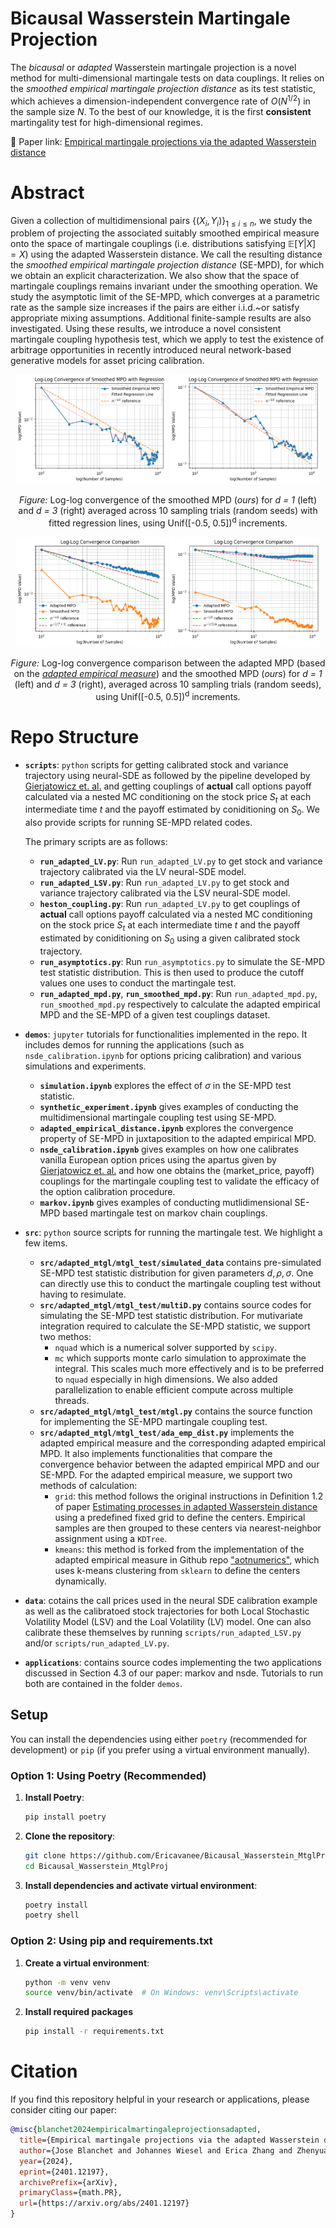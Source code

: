 # Bicausal Wasserstein Martingale Projection
The *bicausal* or *adapted* Wasserstein martingale projection is a novel method for multi-dimensional martingale tests on data couplings. It relies on the *smoothed empirical martingale projection distance* as its test statistic, which achieves a dimension-independent convergence rate of $O(N^{1/2})$ in the sample size $N$. To the best of our knowledge, it is the first **consistent** martingality test for high-dimensional regimes.

🔗 Paper link: [Empirical martingale projections via the adapted Wasserstein distance](https://arxiv.org/pdf/2401.12197)

# Abstract
Given a collection of multidimensional pairs $\{(X_i,Y_i)\}_{1 \leq i\leq n}$, we study the problem of projecting the associated suitably smoothed empirical measure onto the space of martingale couplings (i.e. distributions satisfying $\mathbb{E}[Y|X]=X$) using the adapted Wasserstein distance. We call the resulting distance the *smoothed empirical martingale projection distance* (SE-MPD), for which we obtain an explicit characterization. We also show that the space of martingale couplings remains invariant under the smoothing operation. We study the asymptotic limit of the SE-MPD, which converges at a parametric rate as the sample size increases if the pairs are either i.i.d.~or satisfy appropriate mixing assumptions. Additional finite-sample results are also investigated. Using these results, we introduce a novel consistent martingale coupling hypothesis test, which we apply to test the existence of arbitrage opportunities in recently introduced neural network-based generative models for asset pricing calibration.

<p align="center">
  <img src="documentation/smoothed1dconvg.png" width="48%" />
  <img src="documentation/smoothed3dconvg.png" width="48%" />
</p>

<p align="center">
  <em>Figure:</em> Log-log convergence of the smoothed MPD (<em>ours</em>) for <em>d = 1</em> (left) and <em>d = 3</em> (right) averaged across 10 sampling trials (random seeds) with fitted regression lines, using Unif([-0.5, 0.5])<sup>d</sup> increments.
</p>

<p align="center">
  <img src="documentation/loglog1d.png" width="48%" />
  <img src="documentation/loglog3d.png" width="48%" />
</p>

<p align="center">
  <em>Figure:</em> Log-log convergence comparison between the adapted MPD (based on the 
  <a href="https://arxiv.org/abs/2002.07261" target="_blank"><em>adapted empirical measure</em></a>) 
  and the smoothed MPD (<em>ours</em>) for <em>d = 1</em> (left) and <em>d = 3</em> (right), averaged across 10 sampling trials (random seeds), using Unif([-0.5, 0.5])<sup>d</sup> increments.
</p>

# Repo Structure
- **`scripts`**: `python` scripts for getting calibrated stock and variance trajectory using neural-SDE as followed by the pipeline developed by [Gierjatowicz et. al.](https://arxiv.org/abs/2007.04154) and getting couplings of **actual** call options payoff calculated via a nested MC conditioning on the stock price $S_t$ at each intermediate time $t$ and the payoff estimated by coniditioning on $S_0$. We also provide scripts for running SE-MPD related codes.

    The primary scripts are as follows:   
    - **`run_adapted_LV.py`**: Run `run_adapted_LV.py` to get stock and variance trajectory calibrated via the LV neural-SDE model.
    - **`run_adapted_LSV.py`**: Run `run_adapted_LV.py` to get stock and variance trajectory calibrated via the LSV neural-SDE model.
    - **`heston_coupling.py`**: Run `run_adapted_LV.py` to get couplings of **actual** call options payoff calculated via a nested MC conditioning on the stock price $S_t$ at each intermediate time $t$ and the payoff estimated by coniditioning on $S_0$ using a given calibrated stock trajectory.
    - **`run_asymptotics.py`**: Run `run_asymptotics.py` to simulate the SE-MPD test statistic distribution. This is then used to produce the cutoff values one uses to conduct the martingale test.
    - **`run_adapted_mpd.py`**, **`run_smoothed_mpd.py`**: Run `run_adapted_mpd.py`, `run_smoothed_mpd.py` respectively to calculate the adapted empirical MPD and the SE-MPD of a given test couplings dataset.
- **`demos`**: `jupyter` tutorials for functionalities implemented in the repo. It includes demos for running the applications (such as `nsde_calibration.ipynb` for options pricing calibration) and various simulations and experiments.
    - **`simulation.ipynb`** explores the effect of $\sigma$ in the SE-MPD test statistic.
    - **`synthetic_experiment.ipynb`** gives examples of conducting the multidimensional martingale coupling test using SE-MPD.
    - **`adapted_empirical_distance.ipynb`** explores the convergence property of SE-MPD in juxtaposition to the adapted empirical MPD.
    - **`nsde_calibration.ipynb`** gives examples on how one calibrates vanilla European option prices using the apartus given by [Gierjatowicz et. al.](https://arxiv.org/abs/2007.04154) and how one obtains the (market_price, payoff) couplings for the martingale coupling test to validate the efficacy of the option calibration procedure. 
    - **`markov.ipynb`** gives examples of conducting mutlidimensional SE-MPD based martingale test on markov chain couplings.
- **`src`**: `python` source scripts for running the martingale test. We highlight a few items.
    - **`src/adapted_mtgl/mtgl_test/simulated_data`** contains pre-simulated SE-MPD test statistic distribution for given parameters $d, \rho, \sigma$. One can directly use this to conduct the martingale coupling test without having to resimulate.
    - **`src/adapted_mtgl/mtgl_test/multiD.py`** contains source codes for simulating the SE-MPD test statistic distribution. For mutivariate integration required to calculate the SE-MPD statistic, we support two methos:
        - `nquad` which is a numerical solver supported by `scipy`.
        - `mc` which supports monte carlo simulation to approximate the integral. This scales much more effectively and is to be preferred to `nquad` especially in high dimensions. We also added parallelization to enable efficient compute across multiple threads. 
    - **`src/adapted_mtgl/mtgl_test/mtgl.py`** contains the source function for implementing the SE-MPD martingale coupling test.
    - **`src/adapted_mtgl/mtgl_test/ada_emp_dist.py`** implements the adapted empirical measure and the corresponding adapted empirical MPD. It also implements functionalities that compare the convergence behavior between the adapted empirical MPD and our SE-MPD. For the adapted empirical measure, we support two methods of calculation:
        - `grid`: this method follows the original instructions in Definition 1.2 of paper [Estimating processes in adapted Wasserstein distance](https://arxiv.org/abs/2002.07261) using a predefined fixed grid to define the centers. Empirical samples are then grouped to these centers via nearest-neighbor assignment using a `KDTree`.
        -  `kmeans`: this method is forked from the implementation of the adapted empirical measure in Github repo ["aotnumerics"](https://github.com/stephaneckstein/aotnumerics), which uses k-means clustering from `sklearn` to define the centers dynamically. 
- **`data`**: cotains the call prices used in the neural SDE calibration example as well as the calibratoed stock trajectories for both Local Stochastic Volatility Model (LSV) and the Loal Volatility (LV) model. One can also calibrate these themselves by running `scripts/run_adapted_LSV.py` and/or `scripts/run_adapted_LV.py`.
- **`applications`**: contains source codes implementing the two applications discussed in Section 4.3 of our paper: markov and nsde. Tutorials to run both are contained in the folder `demos`.

## Setup

You can install the dependencies using either `poetry` (recommended for development) or `pip` (if you prefer using a virtual environment manually).

### Option 1: Using Poetry (Recommended)

1. **Install Poetry**:

   ```bash
   pip install poetry
    ```
2. **Clone the repository**:
    ```bash
   git clone https://github.com/Ericavanee/Bicausal_Wasserstein_MtglProj.git
   cd Bicausal_Wasserstein_MtglProj
    ```
3. **Install dependencies and activate virtual environment**:
    ```bash
   poetry install
   poetry shell
    ```

### Option 2: Using pip and requirements.txt

1. **Create a virtual environment**:
    ```bash
   python -m venv venv
   source venv/bin/activate  # On Windows: venv\Scripts\activate
    ```
2. **Install required packages**
    ```bash
   pip install -r requirements.txt
    ```

# Citation

If you find this repository helpful in your research or applications, please consider citing our paper:

```bibtex
@misc{blanchet2024empiricalmartingaleprojectionsadapted,
  title={Empirical martingale projections via the adapted Wasserstein distance}, 
  author={Jose Blanchet and Johannes Wiesel and Erica Zhang and Zhenyuan Zhang},
  year={2024},
  eprint={2401.12197},
  archivePrefix={arXiv},
  primaryClass={math.PR},
  url={https://arxiv.org/abs/2401.12197}
}

